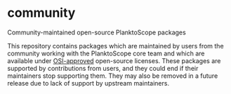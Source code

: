 # community
Community-maintained open-source PlanktoScope packages

This repository contains packages which are maintained by users from the community working with the PlanktoScope core team and which are available under [OSI-approved](https://opensource.org/licenses/) open-source licenses. These packages are supported by contributions from users, and they could end if their maintainers stop supporting them. They may also be removed in a future release due to lack of support by upstream maintainers.
